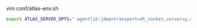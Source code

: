 


vim conf/atlas-env.sh 

```bash
export ATLAS_SERVER_OPTS="-agentlib:jdwp=transport=dt_socket,server=y,suspend=y,address=5005"
```